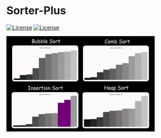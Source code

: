 # Sorter-Plus

[![License](https://img.shields.io/badge/Quick-Preview-brightgreen)](https://iggy-o.github.io/Sorter-Plus/)
[![License](http://img.shields.io/:license-mit-blue.svg?style=flat-square)](https://github.com/Iggy-o/Sorter-Plus/blob/v1.0.0/LICENSE)

<img src="assets/images/preview.gif" alt="preview" height = "250px">

